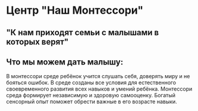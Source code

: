 
# Центр "Наш Монтессори"

## "К нам приходят семьи с малышами в которых верят"

## Что мы можем дать малышу:

В монтессори среде ребёнок учится слушать себя, доверять миру и не бояться ошибок. В среде созданы все условия для естественного своевременного развития всех навыков и умений ребёнка.
Монтессори среда формирует независимую и здоровую самооценку.
Богатый сенсорный опыт поможет обрести важные в его возрасте навыки.